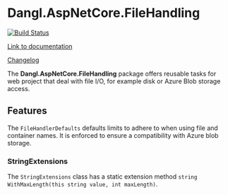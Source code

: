 # Dangl.AspNetCore.FileHandling

[![Build Status](https://jenkins.dangl.me/buildStatus/icon?job=Dangl.AspNetCore.FileHandling.Tests)](https://jenkins.dangl.me/job/Dangl.AspNetCore.FileHandling.Tests/)

[Link to documentation](https://docs.dangl-it.com/Projects/Dangl.AspNetCore.FileHandling)

[Changelog](./CHANGELOG.md)

The **Dangl.AspNetCore.FileHandling** package offers reusable tasks for web project that deal with file I/O, for example disk or Azure Blob storage access.

## Features

The `FileHandlerDefaults` defaults limits to adhere to when using file and container names. It is enforced to ensure a compatibility with Azure blob storage.

### StringExtensions

The `StringExtensions` class has a static extension method `string WithMaxLength(this string value, int maxLength)`.
